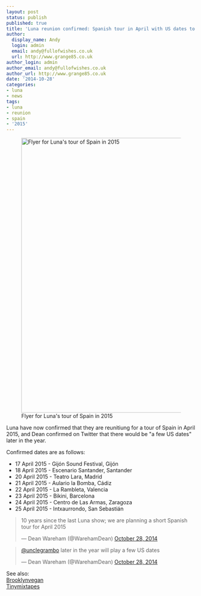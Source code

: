 ```yaml
---
layout: post
status: publish
published: true
title: 'Luna reunion confirmed: Spanish tour in April with US dates to follow'
author:
  display_name: Andy
  login: admin
  email: andy@fullofwishes.co.uk
  url: http://www.grange85.co.uk
author_login: admin
author_email: andy@fullofwishes.co.uk
author_url: http://www.grange85.co.uk
date: '2014-10-28'
categories:
- luna
- news
tags:
- luna
- reunion
- spain
- '2015'
---
```

<p><figure class="caption aligncenter"><img src="https://media.fullofwishes.co.uk/02-luna/pictures/luna-tour-spain-2015.jpg" width="480" height="729" alt="Flyer for Luna's tour of Spain in 2015" class /><figcaption class="caption-text"> Flyer for Luna's tour of Spain in 2015</figcaption></figure>
Luna have now confirmed that they are reunitiung for a tour of Spain in April 2015, and Dean confirmed on Twitter that there would be "a few US dates" later in the year.</p>
<p>Confirmed dates are as follows:</p>
<ul>
<li>17 April 2015 - Gijón Sound Festival, Gijón</li>
<li>18 April 2015 - Escenario Santander, Santander</li>
<li>20 April 2015 - Teatro Lara, Madrid</li>
<li>21 April 2015 - Aulario la Bomba, Cádiz</li>
<li>22 April 2015 - La Rambleta, Valencia</li>
<li>23 April 2015 - Bikini, Barcelona</li>
<li>24 April 2015 - Centro de Las Armas, Zaragoza</li>
<li>25 April 2015 - Intxaurrondo, San Sebastián</li>
</ul>
<blockquote class="twitter-tweet" data-partner="tweetdeck" data-conversation="none"><p>10 years since the last Luna show; we are planning a short Spanish tour for April 2015</p>
<p>&mdash; Dean Wareham (@WarehamDean) <a href="https://twitter.com/WarehamDean/status/527091603471486977">October 28, 2014</a></p></blockquote>
<blockquote class="twitter-tweet" data-partner="tweetdeck" data-conversation="none"><p><a href="https://twitter.com/unclegrambo">@unclegrambo</a> later in the year will play a few US dates</p>
<p>&mdash; Dean Wareham (@WarehamDean) <a href="https://twitter.com/WarehamDean/status/527105444884410370">October 28, 2014</a></p></blockquote>
<p>See also:<br />
<a href="http://www.brooklynvegan.com/archives/2014/10/luna_getting_ba.html">Brooklynvegan</a><br />
<a href="http://www.tinymixtapes.com/news/luna-reunite-after-10-years-for-spanish-tour">Tinymixtapes</a></p>
